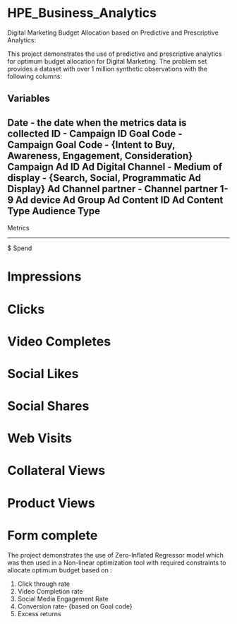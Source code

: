 # HPE_Business_Analytics

Digital Marketing Budget Allocation based on Predictive and Prescriptive Analytics:

This project demonstrates the use of predictive and prescriptive analytics for optimum budget allocation for Digital Marketing. 
The problem set provides a dataset with over 1 million synthetic observations with the following columns:

Variables 
-----------------
Date - the date when the metrics data is collected
ID - Campaign ID
Goal Code - Campaign Goal Code - {Intent to Buy, Awareness, Engagement, Consideration}
Campaign Ad ID
Ad Digital Channel - Medium of display - {Search, Social, Programmatic Ad Display}
Ad Channel partner - Channel partner 1-9
Ad device 
Ad Group
Ad Content ID
Ad Content Type
Audience Type
------------------
Metrics
__________________
$ Spend
# Impressions
# Clicks
# Video Completes
# Social Likes
# Social Shares
# Web Visits
# Collateral Views
# Product Views 
# Form complete

The project demonstrates the use of Zero-Inflated Regressor model which was then used in a Non-linear optimization tool with required constraints to allocate optimum budget based on :
1. Click through rate
2. Video Completion rate
3. Social Media Engagement Rate
4. Conversion rate- {based on Goal code}
5. Excess returns
